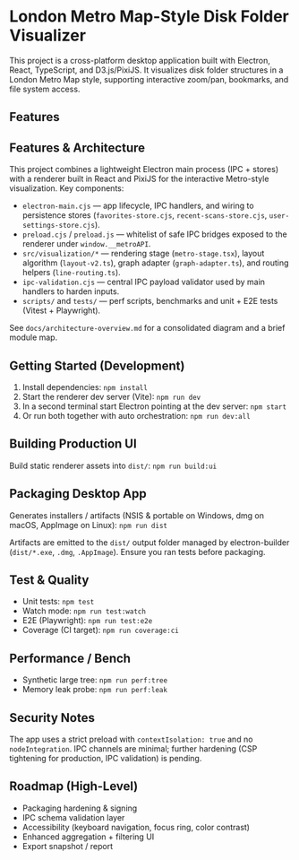 # London Metro Map-Style Disk Folder Visualizer

This project is a cross-platform desktop application built with Electron, React, TypeScript, and D3.js/PixiJS. It visualizes disk folder structures in a London Metro Map style, supporting interactive zoom/pan, bookmarks, and file system access.

## Features

## Features & Architecture

This project combines a lightweight Electron main process (IPC + stores) with a renderer built in React and PixiJS for the interactive Metro-style visualization. Key components:

- `electron-main.cjs` — app lifecycle, IPC handlers, and wiring to persistence stores (`favorites-store.cjs`, `recent-scans-store.cjs`, `user-settings-store.cjs`).
- `preload.cjs` / `preload.js` — whitelist of safe IPC bridges exposed to the renderer under `window.__metroAPI`.
- `src/visualization/*` — rendering stage (`metro-stage.tsx`), layout algorithm (`layout-v2.ts`), graph adapter (`graph-adapter.ts`), and routing helpers (`line-routing.ts`).
- `ipc-validation.cjs` — central IPC payload validator used by main handlers to harden inputs.
- `scripts/` and `tests/` — perf scripts, benchmarks and unit + E2E tests (Vitest + Playwright).

See `docs/architecture-overview.md` for a consolidated diagram and a brief module map.

## Getting Started (Development)
1. Install dependencies: `npm install`
2. Start the renderer dev server (Vite): `npm run dev`
3. In a second terminal start Electron pointing at the dev server: `npm start`
4. Or run both together with auto orchestration: `npm run dev:all`

## Building Production UI
Build static renderer assets into `dist/`:
`npm run build:ui`

## Packaging Desktop App
Generates installers / artifacts (NSIS & portable on Windows, dmg on macOS, AppImage on Linux):
`npm run dist`

Artifacts are emitted to the `dist/` output folder managed by electron-builder (`dist/*.exe`, `.dmg`, `.AppImage`). Ensure you ran tests before packaging.

## Test & Quality
- Unit tests: `npm test`
- Watch mode: `npm run test:watch`
- E2E (Playwright): `npm run test:e2e`
- Coverage (CI target): `npm run coverage:ci`

## Performance / Bench
- Synthetic large tree: `npm run perf:tree`
- Memory leak probe: `npm run perf:leak`

## Security Notes
The app uses a strict preload with `contextIsolation: true` and no `nodeIntegration`. IPC channels are minimal; further hardening (CSP tightening for production, IPC validation) is pending.

## Roadmap (High-Level)
- Packaging hardening & signing
- IPC schema validation layer
- Accessibility (keyboard navigation, focus ring, color contrast)
- Enhanced aggregation + filtering UI
- Export snapshot / report
